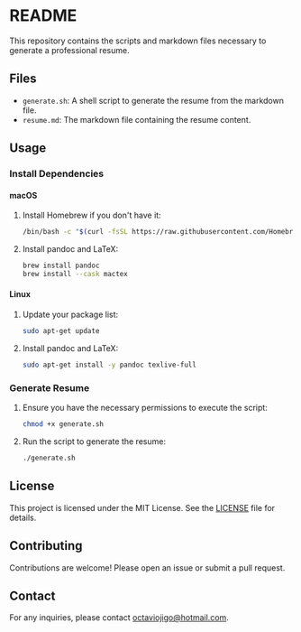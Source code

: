 # README

This repository contains the scripts and markdown files necessary to generate a professional resume.

## Files

- `generate.sh`: A shell script to generate the resume from the markdown file.
- `resume.md`: The markdown file containing the resume content.

## Usage

### Install Dependencies

#### macOS

1. Install Homebrew if you don't have it:

    ```sh
    /bin/bash -c "$(curl -fsSL https://raw.githubusercontent.com/Homebrew/install/HEAD/install.sh)"
    ```

2. Install pandoc and LaTeX:

    ```sh
    brew install pandoc
    brew install --cask mactex
    ```

#### Linux

1. Update your package list:

    ```sh
    sudo apt-get update
    ```

2. Install pandoc and LaTeX:

    ```sh
    sudo apt-get install -y pandoc texlive-full
    ```

### Generate Resume

1. Ensure you have the necessary permissions to execute the script:

    ```sh
    chmod +x generate.sh
    ```

2. Run the script to generate the resume:

    ```sh
    ./generate.sh
    ```

## License

This project is licensed under the MIT License. See the [LICENSE](LICENSE) file for details.

## Contributing

Contributions are welcome! Please open an issue or submit a pull request.

## Contact

For any inquiries, please contact [octaviojigo@hotmail.com](mailto:octaviojigo@hotmail.com).
